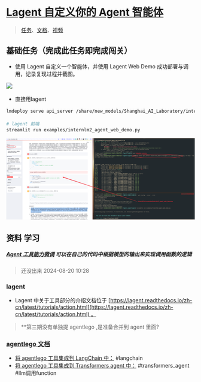 # [**Lagent 自定义你的 Agent 智能体** ](https://github.com/InternLM/Tutorial/blob/camp3/docs/L2/Lagent/task.md#lagent-%E8%87%AA%E5%AE%9A%E4%B9%89%E4%BD%A0%E7%9A%84-agent-%E6%99%BA%E8%83%BD%E4%BD%93)

> [任务](https://github.com/InternLM/Tutorial/blob/camp3/docs/L2/Lagent/task.md)、[文档](https://github.com/InternLM/Tutorial/blob/camp3/docs/L2/Lagent/readme.md)、[视频](https://www.bilibili.com/video/BV18M4m1y7sm/)

## 基础任务（完成此任务即完成闯关）


- 使用 Lagent 自定义一个智能体，并使用 Lagent Web Demo 成功部署与调用，记录复现过程并截图。


![](assets/2024-08-20-11-13.png)







- 直接用lagent 


```bash
lmdeploy serve api_server /share/new_models/Shanghai_AI_Laboratory/internlm2_5-7b-chat --model-name internlm2_5-7b-chat

# lagent 前端 
streamlit run examples/internlm2_agent_web_demo.py

```

 ![](assets/2024-08-20-10-53.png)




## 资料 学习
##### [Agent 工具能力微调](https://github.com/InternLM/Tutorial/blob/camp2/agent/finetune.md) 可以在自己的代码中根据模型的输出来实现调用函数的逻辑  
> 还没出来   2024-08-20 10:28


###  lagent

- Lagent 中关于工具部分的介绍文档位于 [https://lagent.readthedocs.io/zh-cn/latest/tutorials/action.html](https://lagent.readthedocs.io/zh-cn/latest/tutorials/action.html) 。


> **第三期没有单独提 agentlego ,是准备合并到 agent 里面? 


###  [agentlego 文档](https://agentlego.readthedocs.io/zh-cn/latest/get_started.html)

- [将 agentlego 工具集成到 LangChain 中：](https://agentlego.readthedocs.io/zh-cn/latest/get_started.html#id4) #langchain 
- [将 agentlego 工具集成到 Transformers agent 中：](https://agentlego.readthedocs.io/zh-cn/latest/get_started.html#transformers-agent)  #transformers_agent  #llm调用function 
